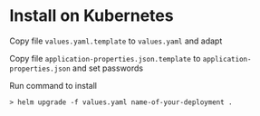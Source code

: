 # Install on Kubernetes 

Copy file `values.yaml.template` to `values.yaml` and adapt

Copy file `application-properties.json.template` to `application-properties.json` and set passwords


Run command to install

`> helm upgrade -f values.yaml name-of-your-deployment .`